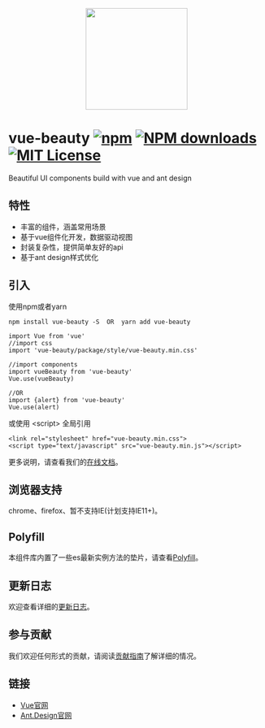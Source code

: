 <p align="center">
    <a href="https://github.com/FE-Driver/vue-beauty">
        <img width="200" src="https://raw.githubusercontent.com/FE-Driver/vue-beauty/master/src/assets/VB-logo.png">
    </a>
</p>

# vue-beauty [![npm](http://img.shields.io/npm/v/vue-beauty.svg)](https://www.npmjs.com/package/vue-beauty) [![NPM downloads](http://img.shields.io/npm/dm/vue-beauty.svg)](https://www.npmjs.com/package/vue-beauty) [![MIT License](https://img.shields.io/github/license/mashape/apistatus.svg)](https://www.npmjs.com/package/vue-beauty)
Beautiful  UI components build with vue and ant design

## 特性
- 丰富的组件，涵盖常用场景
- 基于vue组件化开发，数据驱动视图
- 封装复杂性，提供简单友好的api
- 基于ant design样式优化

## 引入
使用npm或者yarn
```
npm install vue-beauty -S  OR  yarn add vue-beauty

import Vue from 'vue'
//import css
import 'vue-beauty/package/style/vue-beauty.min.css'

//import components
import vueBeauty from 'vue-beauty'
Vue.use(vueBeauty)

//OR
import {alert} from 'vue-beauty'
Vue.use(alert)
```
或使用 &lt;script&gt; 全局引用
```
<link rel="stylesheet" href="vue-beauty.min.css"> 
<script type="text/javascript" src="vue-beauty.min.js"></script> 
```
更多说明，请查看我们的[在线文档](https://fe-driver.github.io/vue-beauty)。

## 浏览器支持
chrome、firefox、暂不支持IE(计划支持IE11+)。

## Polyfill
本组件库内置了一些es最新实例方法的垫片，请查看[Polyfill](https://fe-driver.github.io/vue-beauty/#/components/polyfill)。

## 更新日志
欢迎查看详细的[更新日志](https://github.com/FE-Driver/vue-beauty/releases)。

## 参与贡献
我们欢迎任何形式的贡献，请阅读[贡献指南](https://fe-driver.github.io/vue-beauty/#/components/contribute)了解详细的情况。

## 链接
- [Vue官网](http://cn.vuejs.org//)
- [Ant.Design官网](http://ant.design/)